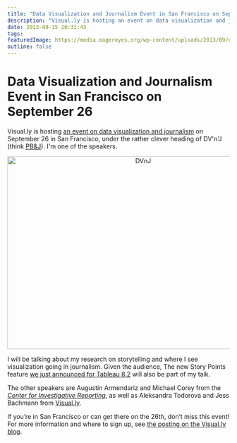 ```yaml
---
title: "Data Visualization and Journalism Event in San Francisco on September 26"
description: "Visual.ly is hosting an event on data visualization and journalism on September 26 in San Francisco, under the rather clever heading of DV'n'J (think PB&amp;J). I'm one of the speakers."
date: 2013-09-15 20:31:43
tags: 
featuredImage: https://media.eagereyes.org/wp-content/uploads/2013/09/dvnj.jpg
outline: false
---
```


# Data Visualization and Journalism Event in San Francisco on September 26

Visual.ly is hosting <a href="http://blog.visual.ly/data-visualization-and-journalism/">an event on data visualization and journalism</a> on September 26 in San Francisco, under the rather clever heading of DV'n'J (think <a href="http://en.wikipedia.org/wiki/Peanut_butter_and_jelly_sandwich">PB&amp;J</a>). I'm one of the speakers.

<p align="center"><img class="aligncenter size-full wp-image-2617" alt="DVnJ" src="https://media.eagereyes.org/wp-content/uploads/2013/09/dvnj.jpg" width="600" height="437" /></p>

I will be talking about my research on storytelling and where I see visualization going in journalism. Given the audience, The new Story Points feature <a title="Watch the TCC Keynote Live on Monday" href="/blog/2013/watch-tcc-keynote-live-monday">we just announced for Tableau 8.2</a> will also be part of my talk.

The other speakers are Augustin Armendariz and Michael Corey from the <a href="http://cironline.org/"><em>Center for Investigative Reporting</em></a>, as well as Aleksandra Todorova and Jess Bachmann from <a href="http://visual.ly/">Visual.ly</a>.

If you’re in San Francisco or can get there on the 26th, don’t miss this event! For more information and where to sign up, see <a href="http://blog.visual.ly/data-visualization-and-journalism/">the posting on the Visual.ly blog</a>.


<PostedBy />


